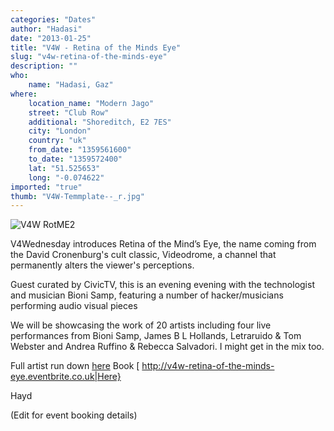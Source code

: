 ```yaml
---
categories: "Dates"
author: "Hadasi"
date: "2013-01-25"
title: "V4W - Retina of the Minds Eye"
slug: "v4w-retina-of-the-minds-eye"
description: ""
who: 
    name: "Hadasi, Gaz"
where: 
    location_name: "Modern Jago"
    street: "Club Row"
    additional: "Shoreditch, E2 7ES"
    city: "London"
    country: "uk"
    from_date: "1359561600"
    to_date: "1359572400"
    lat: "51.525653"
    long: "-0.074622"
imported: "true"
thumb: "V4W-Temmplate--_r.jpg"
---
```



![V4W RotME2](V4W-Temmplate--_r.jpg) 


V4Wednesday introduces Retina of the Mind’s Eye,  the name coming from the David Cronenburg's cult classic, Videodrome, a channel that permanently alters the viewer's perceptions.

Guest curated by CivicTV, this is an evening evening with the technologist and musician Bioni Samp, featuring a number of hacker/musicians performing audio visual pieces

We will be showcasing the work of 20 artists including four live performances from Bioni Samp, James B L Hollands, Letraruido & Tom Webster and Andrea Ruffino & Rebecca Salvadori. I might get in the mix too.

Full artist run down [here](http://www.v4wednesday.com/2013/01/event-v4w-30th-january-2013-retina-of.html) Book [ http://v4w-retina-of-the-minds-eye.eventbrite.co.uk|Here}

Hayd

(Edit for event booking details)